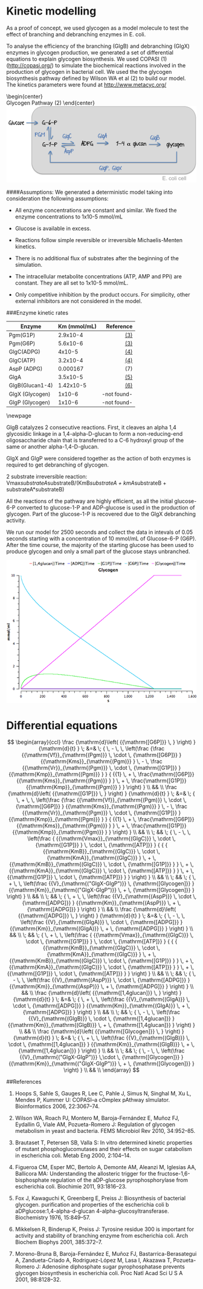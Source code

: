 
Kinetic modelling
===
As a proof of concept, we used glycogen as a model molecule to test the effect of branching and debranching enzymes in E. coli. 

To analyse the efficiency of the branching (GlgB) and debranching (GlgX) enzymes in glycogen production, we generated a set of differential equations to explain glycogen biosynthesis.  We used COPASI (1) (http://copasi.org/) to simulate the biochemical reactions involved in the production of glycogen in bacterial cell. We used the the glycogen biosynthesis pathway defined by Wilson WA et al (2) to build our model. The kinetics parameters were found  at http://www.metacyc.org/ 


\begin{center}	
Glycogen Pathway (2)
\end{center}
![](pathway.png) 


####Assumptions:
We generated a deterministic model taking into consideration the following assumptions:

- All enzyme concentrations are constant and similar. We fixed the enzyme concentrations to 1x10-5 mmol/mL

- Glucose is available in excess.

- Reactions follow simple reversible or irreversible Michaelis-Menten kinetics.

- There is no additional flux of substrates after the beginning of the simulation. 

- The intracellular metabolite concentrations (ATP, AMP and PPi) are constant. They are all set to 1x10-5 mmol/mL.

- Only competitive inhibition by the product occurs. For simplicity, other external inhibitors are not considered in the model.



###Enzyme kinetic rates

Enzyme| Km (mmol/mL)| Reference
-----|-----|----:
Pgm(G1P)| 2.9x10-4| [(3)](http://www.sciencedirect.com/science/article/pii/S1096717699901453)
Pgm(G6P)|5.6x10-6| [(3)](http://www.sciencedirect.com/science/article/pii/S1096717699901453)
GlgC(ADPG)| 4x10-5|[(4)](http://www.ncbi.nlm.nih.gov/pubmed/21741429)
GlgC(ATP) |3.2x10-4|[(4)](http://www.ncbi.nlm.nih.gov/pubmed/21741429)
AspP (ADPG) | 0.000167| (7)
GlgA|3.5x10-5|[(5)](http://www.ncbi.nlm.nih.gov/pubmed/2288)
GlgB(Glucan1-4)| 1.42x10-5| [(6)](http://www.ncbi.nlm.nih.gov/pubmed/11368019)
GlgX (Glycogen)| 1x10-6| -not found-
GlgP (Glycogen)| 1x10-6| -not found-

\newpage

	
GlgB catalyzes 2 consecutive reactions. First, it cleaves an alpha 1,4 glycosidic linkage in a 1,4-alpha-D-glucan to form a non-reducing-end oligosaccharide chain that is transferred to a C-6 hydroxyl group of the same or another alpha-1,4-D-glucan.


GlgX and GlgP were considered together as the action of both enzymes is required to get debranching of glycogen. 

2 substrate irreversible reaction: Vmax*substrateA*substrateB/(KmB*substrateA + kmA*substrateB + substrateA*substrateB)

All the reactions of the pathway are highly efficient, as all the initial glucose-6-P converted to glucose-1-P and ADP-glucose is used in the production of glycogen. Part of the glucose-1-P is recovered due to the GlgX debranching activity.

We run our model for 2500 seconds and collect the data in intevals of 0.05 seconds starting with a concentration of 10 mmol/mL of Glucose-6-P (G6P). After the time course, the majority of the starting glucose has been used to produce glycogen and only a small part of the glucose stays unbranched.


![](final_model.png)

Differential equations
===

$$
\begin{array}{ccl}
\frac {\mathrm{d}\left( {{\mathrm{[G6P]}} \,  } \right) }  {\mathrm{d}{t} }  \; &=& \;  { \, - \,  \, \left(\frac {\frac {{\mathrm{Vf}}_{\mathrm{(Pgm)}} \, \cdot \, {\mathrm{[G6P]}} } {{\mathrm{Kms}}_{\mathrm{(Pgm)}} } \, - \, \frac {{\mathrm{Vr}}_{\mathrm{(Pgm)}} \, \cdot \, {\mathrm{[G1P]}} } {{\mathrm{Kmp}}_{\mathrm{(Pgm)}} } }  { {{1} \, + \, \frac{\mathrm{[G6P]}}{{\mathrm{Kms}}_{\mathrm{(Pgm)}} } }  \, + \, \frac{\mathrm{[G1P]}}{{\mathrm{Kmp}}_{\mathrm{(Pgm)}} } } \right) } \\ 
 && \\ 
\frac {\mathrm{d}\left( {{\mathrm{[G1P]}} \,  } \right) }  {\mathrm{d}{t} }  \; &=& \;  { \, + \,  \,  \left(\frac {\frac {{\mathrm{Vf}}_{\mathrm{(Pgm)}} \, \cdot \, {\mathrm{[G6P]}} } {{\mathrm{Kms}}_{\mathrm{(Pgm)}} } \, - \, \frac {{\mathrm{Vr}}_{\mathrm{(Pgm)}} \, \cdot \, {\mathrm{[G1P]}} } {{\mathrm{Kmp}}_{\mathrm{(Pgm)}} } }  { {{1} \, + \, \frac{\mathrm{[G6P]}}{{\mathrm{Kms}}_{\mathrm{(Pgm)}} } }  \, + \, \frac{\mathrm{[G1P]}}{{\mathrm{Kmp}}_{\mathrm{(Pgm)}} } } \right) } \\ 
 && \\ 
 \; && \;  { \, - \,  \, \left(\frac { {{\mathrm{Vmax}}_{\mathrm{(GlgC)}} \, \cdot \, {\mathrm{[G1P]}} }  \, \cdot \, {\mathrm{[ATP]}} }  { { { {{\mathrm{KmB}}_{\mathrm{(GlgC)}} \, \cdot \, {\mathrm{KmA}}_{\mathrm{(GlgC)}} }  \, + \,  {{\mathrm{KmB}}_{\mathrm{(GlgC)}} \, \cdot \, {\mathrm{[G1P]}} }  }  \, + \,  {{\mathrm{KmA}}_{\mathrm{(GlgC)}} \, \cdot \, {\mathrm{[ATP]}} }  }  \, + \,  {{\mathrm{[G1P]}} \, \cdot \, {\mathrm{[ATP]}} }  } \right) } \\ 
 && \\ 
 \; && \;  { \, + \,  \,  \left(\frac {{V}_{\mathrm{("GlgX-GlgP")}} \,  {\mathrm{[Glycogen]}} }  {{\mathrm{Km}}_{\mathrm{("GlgX-GlgP")}} \, + \, {\mathrm{[Glycogen]}} } \right) } \\ 
 && \\ 
 \; && \;  { \, + \,  \,  \left(\frac {{V}_{\mathrm{(AspP)}} \, \cdot \, {\mathrm{[ADPG]}} }  {{\mathrm{Km}}_{\mathrm{(AspP)}} \, + \, {\mathrm{[ADPG]}} } \right) } \\ 
 && \\ 
\frac {\mathrm{d}\left( {{\mathrm{[ADPG]}} \,   } \right) }  {\mathrm{d}{t} }  \; &=& \;  { \, - \,  \,  \left(\frac {{V}_{\mathrm{(GlgA)}} \, \cdot \, {\mathrm{[ADPG]}} }  {{\mathrm{Km}}_{\mathrm{(GlgA)}} \, + \, {\mathrm{[ADPG]}} } \right) } \\ 
 && \\ 
 \; && \;  { \, + \,  \,  \left(\frac { {{\mathrm{Vmax}}_{\mathrm{(GlgC)}} \, \cdot \, {\mathrm{[G1P]}} }  \, \cdot \, {\mathrm{[ATP]}} }  { { { {{\mathrm{KmB}}_{\mathrm{(GlgC)}} \, \cdot \, {\mathrm{KmA}}_{\mathrm{(GlgC)}} }  \, + \,  {{\mathrm{KmB}}_{\mathrm{(GlgC)}} \, \cdot \, {\mathrm{[G1P]}} }  }  \, + \,  {{\mathrm{KmA}}_{\mathrm{(GlgC)}} \, \cdot \, {\mathrm{[ATP]}} }  }  \, + \,  {{\mathrm{[G1P]}} \, \cdot \, {\mathrm{[ATP]}} }  } \right) } \\ 
 && \\ 
 \; && \;  { \, - \,  \,  \left(\frac {{V}_{\mathrm{(AspP)}} \, \cdot \, {\mathrm{[ADPG]}} }  {{\mathrm{Km}}_{\mathrm{(AspP)}} \, + \, {\mathrm{[ADPG]}} } \right) } \\ 
 && \\ 
\frac {\mathrm{d}\left( {{\mathrm{[1,4glucan]}} \,  } \right) }  {\mathrm{d}{t} }  \; &=& \;  { \, + \,  \,  \left(\frac {{V}_{\mathrm{(GlgA)}} \, \cdot \, {\mathrm{[ADPG]}} }  {{\mathrm{Km}}_{\mathrm{(GlgA)}} \, + \, {\mathrm{[ADPG]}} } \right) } \\ 
 && \\ 
 \; && \;  { \, - \,  \,  \left(\frac {{V}_{\mathrm{(GlgB)}} \, \cdot \, {\mathrm{[1,4glucan]}} }  {{\mathrm{Km}}_{\mathrm{(GlgB)}} \, + \, {\mathrm{[1,4glucan]}} } \right) } \\ 
 && \\ 
\frac {\mathrm{d}\left( {{\mathrm{[Glycogen]}} \,  } \right) }  {\mathrm{d}{t} }  \; &=& \;  { \, + \,  \, \left(\frac {{V}_{\mathrm{(GlgB)}} \, \cdot \, {\mathrm{[1,4glucan]}} }  {{\mathrm{Km}}_{\mathrm{(GlgB)}} \, + \, {\mathrm{[1,4glucan]}} } \right) } \\ 
 && \\ 
 \; && \;  { \, - \,  \, \left(\frac {{V}_{\mathrm{("GlgX-GlgP")}} \,\cdot \, {\mathrm{[Glycogen]}} }  {{\mathrm{Km}}_{\mathrm{("GlgX-GlgP")}} \, + \, {\mathrm{[Glycogen]}} } \right) } \\ 
 && \\ 
\end{array}
$$


##References

1. Hoops S, Sahle S, Gauges R, Lee C, Pahle J, Simus N, Singhal M, Xu L, Mendes P, Kummer U: COPASI–a cOmplex pAthway sImulator. Bioinformatics 2006, 22:3067–74.


2. Wilson WA, Roach PJ, Montero M, Baroja-Fernández E, Muñoz FJ, Eydallin G, Viale AM, Pozueta-Romero J: Regulation of glycogen metabolism in yeast and bacteria. FEMS Microbiol Rev 2010, 34:952–85.


3. Brautaset T, Petersen SB, Valla S: In vitro determined kinetic properties of mutant phosphoglucomutases and their effects on sugar catabolism in escherichia coli. Metab Eng 2000, 2:104–14.

4. Figueroa CM, Esper MC, Bertolo A, Demonte AM, Aleanzi M, Iglesias AA, Ballicora MA: Understanding the allosteric trigger for the fructose-1,6-bisphosphate regulation of the aDP-glucose pyrophosphorylase from escherichia coli. Biochimie 2011, 93:1816–23.

5. Fox J, Kawaguchi K, Greenberg E, Preiss J: Biosynthesis of bacterial glycogen. purification and properties of the escherichia coli b aDPglucose:1,4-alpha-d-glucan 4-alpha-glucosyltransferase. Biochemistry 1976, 15:849–57.


6. Mikkelsen R, Binderup K, Preiss J: Tyrosine residue 300 is important for activity and stability of branching enzyme from escherichia coli. Arch Biochem Biophys 2001, 385:372–7.

7. Moreno-Bruna B, Baroja-Fernández E, Muñoz FJ, Bastarrica-Berasategui A, Zandueta-Criado A, Rodriguez-López M, Lasa I, Akazawa T, Pozueta-Romero J: Adenosine diphosphate sugar pyrophosphatase prevents glycogen biosynthesis in escherichia coli. Proc Natl Acad Sci U S A 2001, 98:8128–32.

